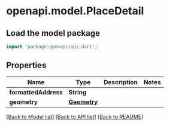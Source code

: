 # openapi.model.PlaceDetail

## Load the model package
```dart
import 'package:openapi/api.dart';
```

## Properties
Name | Type | Description | Notes
------------ | ------------- | ------------- | -------------
**formattedAddress** | **String** |  | 
**geometry** | [**Geometry**](Geometry.md) |  | 

[[Back to Model list]](../README.md#documentation-for-models) [[Back to API list]](../README.md#documentation-for-api-endpoints) [[Back to README]](../README.md)


